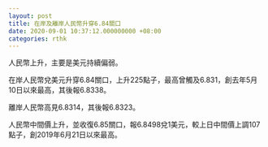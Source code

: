 ```yaml
---
layout: post
title: 在岸及離岸人民幣升穿6.84關口
date: 2020-09-01 10:37:12.000000000 +08:00
categories: rthk
---
```


人民幣上升，主要是美元持續偏弱。

在岸人民幣兌美元升穿6.84關口，上升225點子，最高曾觸及6.831，創去年5月10日以來最高，其後報6.8338。

離岸人民幣高見6.8314，其後報6.8323。

人民幣中間價上升，並收復6.85關口，報6.8498兌1美元，較上日中間價上調107點子，創2019年6月21日以來最高。
